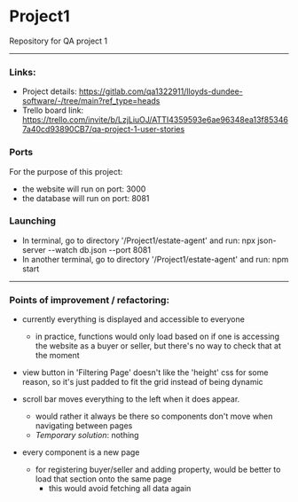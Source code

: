 # Project1
Repository for QA project 1 

---

### Links:
- Project details:  https://gitlab.com/qa1322911/lloyds-dundee-software/-/tree/main?ref_type=heads  
- Trello board link: https://trello.com/invite/b/LzjLiuOJ/ATTI4359593e6ae96348ea13f853467a40cd93890CB7/qa-project-1-user-stories  


### Ports
For the purpose of this project:  
 - the website will run on port:  3000  
 - the database will run on port: 8081

### Launching
- In terminal, go to directory '/Project1/estate-agent' and run:           npx json-server --watch db.json --port 8081
- In another terminal, go to directory '/Project1/estate-agent' and run:   npm start

---

### Points of improvement / refactoring:
- currently everything is displayed and accessible to everyone 
    - in practice, functions would only load based on if one is accessing the website as a buyer or seller, but there's no way to check that at the moment

- view button in 'Filtering Page' doesn't like the 'height' css for some reason, so it's just padded to fit the grid instead of being dynamic

- scroll bar moves everything to the left when it does appear.
    - would rather it always be there so components don't move when navigating between pages
    - *Temporary solution*: nothing

- every component is a new page
    - for registering buyer/seller and adding property, would be better to load that section onto the same page
        - this would avoid fetching all data again

